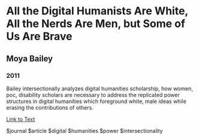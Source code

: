 # All the Digital Humanists Are White, All the Nerds Are Men, but Some of Us Are Brave
## Moya Bailey
### 2011

Bailey intersectionally analyzes digital humanities scholarship, how women, poc, disability scholars are necessary to address the replicated power structures in digital humanities which foreground white, male ideas while erasing the contributions of others.

[Link to Text](http://journalofdigitalhumanities.org/1-1/all-the-digital-humanists-are-white-all-the-nerds-are-men-but-some-of-us-are-brave-by-moya-z-bailey/)

$journal $article $digital $humanities $power $intersectionality 